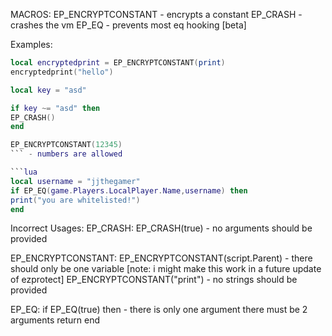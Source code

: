 MACROS:
EP_ENCRYPTCONSTANT - encrypts a constant
EP_CRASH - crashes the vm
EP_EQ - prevents most eq hooking [beta]

Examples:
```lua
local encryptedprint = EP_ENCRYPTCONSTANT(print)
encryptedprint("hello")
```

```lua
local key = "asd"

if key ~= "asd" then
EP_CRASH()
end
```

```lua 
EP_ENCRYPTCONSTANT(12345) 
``` - numbers are allowed

```lua
local username = "jjthegamer"
if EP_EQ(game.Players.LocalPlayer.Name,username) then
print("you are whitelisted!")
end
```

Incorrect Usages:
EP_CRASH:
EP_CRASH(true) - no arguments should be provided

EP_ENCRYPTCONSTANT:
EP_ENCRYPTCONSTANT(script.Parent) - there should only be one variable [note: i might make this work in a future update of ezprotect]
EP_ENCRYPTCONSTANT("print") - no strings should be provided

EP_EQ:
if EP_EQ(true) then - there is only one argument there must be 2 arguments
return
end
